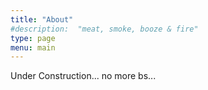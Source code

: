 ```yaml
---
title: "About"
#description:  "meat, smoke, booze & fire"
type: page
menu: main
---
```

Under Construction... no more bs...
